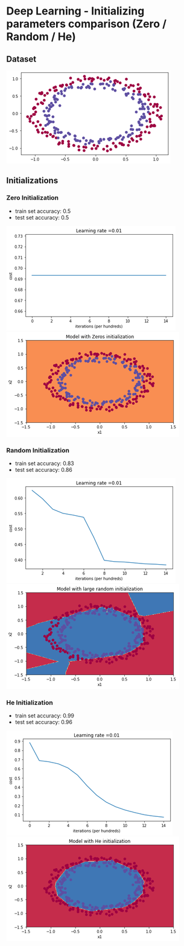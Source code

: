 # Deep Learning - Initializing parameters comparison (Zero / Random / He)

## Dataset
![Dataset](/images/dataset.png)

## Initializations

### Zero Initialization

- train set accuracy: 0.5
- test set accuracy: 0.5

![Zero Initialization Performance](/images/zero-initialization-performance.png)
![Zero Initialization Model](/images/zero-initialization-model.png)


### Random Initialization

- train set accuracy: 0.83
- test set accuracy: 0.86

![Random Initialization Performance](/images/random-initialization-performance.png)
![Random Initialization Model](/images/random-initialization-model.png)


### He Initialization

- train set accuracy: 0.99
- test set accuracy: 0.96

![He Initialization Performance](/images/he-initialization-performance.png)
![He Initialization Model](/images/he-initialization-model.png)

